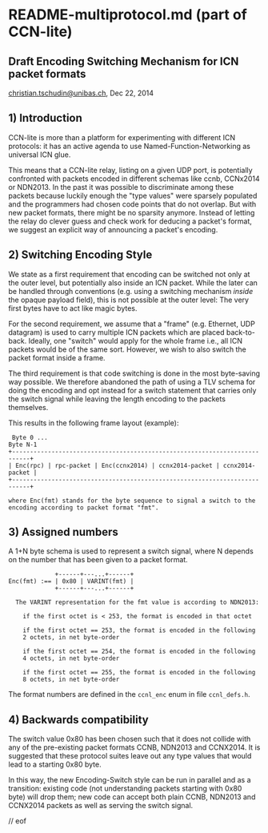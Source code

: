 # README-multiprotocol.md (part of CCN-lite)

## Draft Encoding Switching Mechanism for ICN packet formats

christian.tschudin@unibas.ch, Dec 22, 2014

## 1) Introduction

CCN-lite is more than a platform for experimenting with different ICN
protocols: it has an active agenda to use Named-Function-Networking as
universal ICN glue.

This means that a CCN-lite relay, listing on a given UDP port, is
potentially confronted with packets encoded in different schemas like
ccnb, CCNx2014 or NDN2013. In the past it was possible to discriminate
among these packets because luckily enough the "type values" were
sparsely populated and the programmers had chosen code points that do
not overlap. But with new packet formats, there might be no sparsity
anymore. Instead of letting the relay do clever guess and check work
for deducing a packet's format, we suggest an explicit way of
announcing a packet's encoding.

## 2) Switching Encoding Style

We state as a first requirement that encoding can be switched not only
at the outer level, but potentially also inside an ICN packet. While
the later can be handled through conventions (e.g. using a switching
mechanism *inside* the opaque payload field), this is not possible at
the outer level: The very first bytes have to act like magic bytes.

For the second requirement, we assume that a "frame" (e.g. Ethernet,
UDP datagram) is used to carry multiple ICN packets which are placed
back-to-back. Ideally, one "switch" would apply for the whole frame
i.e., all ICN packets would be of the same sort. However, we wish to
also switch the packet format inside a frame.

The third requirement is that code switching is done in the most
byte-saving way possible. We therefore abandoned the path of using a
TLV schema for doing the encoding and opt instead for a switch
statement that carries only the switch signal while leaving the length
encoding to the packets themselves.

This results in the following frame layout (example):

```
 Byte 0 ...                                                         Byte N-1
+---------------------------------------------------------------------------+
| Enc(rpc) | rpc-packet | Enc(ccnx2014) | ccnx2014-packet | ccnx2014-packet |
+---------------------------------------------------------------------------+

where Enc(fmt) stands for the byte sequence to signal a switch to the
encoding according to packet format "fmt".
```

## 3) Assigned numbers

A 1+N byte schema is used to represent a switch signal, where N depends on the
number that has been given to a packet format.
```
             +------+---...+------+
Enc(fmt) :== | 0x80 | VARINT(fmt) |
             +------+---...+------+

  The VARINT representation for the fmt value is according to NDN2013:

    if the first octet is < 253, the format is encoded in that octet
 
    if the first octet == 253, the format is encoded in the following
    2 octets, in net byte-order

    if the first octet == 254, the format is encoded in the following
    4 octets, in net byte-order
 
    if the first octet == 255, the format is encoded in the following
    8 octets, in net byte-order

```

The format numbers are defined in the ``ccnl_enc`` enum in file 
``ccnl_defs.h``.

## 4) Backwards compatibility

The switch value 0x80 has been chosen such that it does not collide
with any of the pre-existing packet formats CCNB, NDN2013 and
CCNX2014. It is suggested that these protocol suites leave out any
type values that would lead to a starting 0x80 byte.

In this way, the new Encoding-Switch style can be run in parallel and
as a transition: existing code (not understanding packets starting
with 0x80 byte) will drop them; new code can accept both plain CCNB,
NDN2013 and CCNX2014 packets as well as serving the switch signal.

// eof
